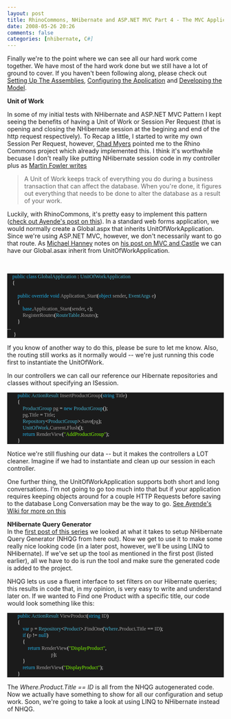 ```yaml
---
layout: post
title: RhinoCommons, NHibernate and ASP.NET MVC Part 4 - The MVC Application
date: 2008-05-26 20:26
comments: false
categories: [nhibernate, C#]
---
```

<p>
Finally we&#39;re to the point where we can see all our hard work come together. We have most of the hard work done but we still have a lot of ground to cover. If you haven&#39;t been following along, please check out <a href="/ryanlanciaux.com/post/RhinoCommons2c-NHibernate-and-ASPNET-MVC.aspx" target="_blank">Setting Up The Assemblies</a>, <a href="/ryanlanciaux.com/post/RhinoCommons2c-NHibernate-and-ASPNET-MVC-Part-2--.aspx" target="_blank">Configuring the Application</a> and <a href="/ryanlanciaux.com/post/RhinoCommons2c-NHibernate-and-ASPNET-MVC-Part-2--.aspx" target="_blank">Developing the Model</a>.
</p>
<p>
<strong>Unit of Work</strong>
</p>
<p>
In some of my initial tests with NHibernate and ASP.NET MVC Pattern I kept seeing the benefits of having a Unit of Work or Session Per Request (that is opening and closing the NHibernate session at the begining and end of the http request respectively). To Recap a little, I started to write my own Session Per Request, however, <a href="http://www.lostechies.com/blogs/chad_myers/" target="_blank">Chad Myers</a> pointed me to the Rhino Commons project which already implemented this. I think it&#39;s worthwhile becuase I don&#39;t really like putting NHibernate session code in my controller plus as <a href="http://martinfowler.com/eaaCatalog/unitOfWork.html" target="_blank">Martin Fowler writes</a>
<br />
</p>
<blockquote>
	A Unit of Work keeps track of everything you do during a business transaction that can affect the database. When you&#39;re done, it figures out everything that needs to be done to alter the database as a result of your work.
</blockquote>
<p>
Luckily, with RhinoCommons, it&#39;s pretty easy to implement this pattern (<a href="http://www.ayende.com/Blog/archive/2007/06/08/Rhino-Commons-RepositoryltTgt-and-Unit-Of-Work.aspx" target="_blank">check out Ayende&#39;s post on this</a>). In a standard web forms application, we would normally create a Global.aspx that inherits UnitOfWorkApplication. Since we&#39;re using ASP.NET MVC, however, we don&#39;t necessarily want to go that route. As <a href="http://michaelhanney.com/blog/" target="_blank">Michael Hanney</a> notes on <a href="http://michaelhanney.com/blog/2008/04/27/beginning-systemwebmvc-with-rhino-tools-caslte-active-record-and-nhibernate/" target="_blank">his post on MVC and Castle</a> we can have our Global.asax inherit from UnitOfWorkApplication.
</p>
<p>
&nbsp;
</p>
<!--code-->
<div class="code">
<div style="background: #1b1b1b none repeat scroll 0% 0%; font-family: Monaco; font-size: 9pt; color: white; -moz-background-clip: -moz-initial; -moz-background-origin: -moz-initial; -moz-background-inline-policy: -moz-initial">
<p style="margin: 0px">
&nbsp;&nbsp;&nbsp; <span style="color: #23b4eb">public</span> <span style="color: #23b4eb">class</span> <span style="color: #47b3d1">GlobalApplication</span> : <span style="color: #47b3d1">UnitOfWorkApplication</span>
</p>
<p style="margin: 0px">
&nbsp;&nbsp;&nbsp; {
</p>
<p style="margin: 0px">
&nbsp;
</p>
<p style="margin: 0px">
&nbsp;&nbsp;&nbsp; &nbsp;&nbsp;&nbsp; <span style="color: #23b4eb">public</span> <span style="color: #23b4eb">override</span> <span style="color: #23b4eb">void</span> <span style="color: #a5a3a3">Application_Start</span>(<span style="color: #23b4eb">object</span> <span style="color: #a5a3a3">sender</span>, <span style="color: #47b3d1">EventArgs</span> <span style="color: #a5a3a3">e</span>)&nbsp;
</p>
<p style="margin: 0px">
&nbsp;&nbsp;&nbsp; &nbsp;&nbsp;&nbsp; {&nbsp;
</p>
<p style="margin: 0px">
&nbsp;&nbsp;&nbsp; &nbsp;&nbsp;&nbsp; &nbsp;&nbsp;&nbsp; <span style="color: #23b4eb">base</span>.<span style="color: #a5a3a3">Application_Start</span>(<span style="color: #a5a3a3">sender</span>, <span style="color: #a5a3a3">e</span>);&nbsp;
</p>
<p style="margin: 0px">
&nbsp;&nbsp;&nbsp; &nbsp;&nbsp;&nbsp; &nbsp;&nbsp;&nbsp; <span style="color: #a5a3a3">RegisterRoutes</span>(<span style="color: #47b3d1">RouteTable</span>.<span style="color: #a5a3a3">Routes</span>);&nbsp;
</p>
<p style="margin: 0px">
&nbsp;&nbsp;&nbsp; &nbsp;&nbsp;&nbsp; }
</p>
<p style="margin: 0px">
...
</p>
<p style="margin: 0px">
&nbsp; &nbsp;&nbsp; }
</p>
</div>
</div>
<p>
<!--endCode-->If you know of another way to do this, please be sure to let me know. Also, the routing still works as it normally would -- we&#39;re just running this code first to instantiate the UnitOfWork.
</p>
<p>
In our controllers we can call our reference our Hibernate repositories and classes without specifying an ISession.
<br />
<!--code-->
</p>
<div class="code">
<div style="background: #1b1b1b none repeat scroll 0% 0%; font-family: Monaco; font-size: 9pt; color: white; -moz-background-clip: -moz-initial; -moz-background-origin: -moz-initial; -moz-background-inline-policy: -moz-initial">
<p style="margin: 0px">
&nbsp;&nbsp;&nbsp; &nbsp;&nbsp;&nbsp; <span style="color: #23b4eb">public</span> <span style="color: #47b3d1">ActionResult</span> <span style="color: #a5a3a3">InsertProductGroup</span>(<span style="color: #23b4eb">string</span> <span style="color: #a5a3a3">Title</span>)
</p>
<p style="margin: 0px">
&nbsp;&nbsp;&nbsp; &nbsp;&nbsp;&nbsp; {
</p>
<p style="margin: 0px">
&nbsp;&nbsp;&nbsp; &nbsp;&nbsp;&nbsp; &nbsp;&nbsp;&nbsp; <span style="color: #47b3d1">ProductGroup</span> <span style="color: #a5a3a3">pg</span> = <span style="color: #23b4eb">new</span> <span style="color: #47b3d1">ProductGroup</span>();
</p>
<p style="margin: 0px">
&nbsp;&nbsp;&nbsp; &nbsp;&nbsp;&nbsp; &nbsp;&nbsp;&nbsp; <span style="color: #a5a3a3">pg</span>.<span style="color: #a5a3a3">Title</span> = <span style="color: #a5a3a3">Title</span>;
</p>
<p style="margin: 0px">
&nbsp;&nbsp;&nbsp; &nbsp;&nbsp;&nbsp; &nbsp;&nbsp;&nbsp; <span style="color: #47b3d1">Repository</span>&lt;<span style="color: #47b3d1">ProductGroup</span>&gt;.<span style="color: #a5a3a3">Save</span>(<span style="color: #a5a3a3">pg</span>);
</p>
<p style="margin: 0px">
&nbsp;&nbsp;&nbsp; &nbsp;&nbsp;&nbsp; &nbsp;&nbsp;&nbsp; <span style="color: #47b3d1">UnitOfWork</span>.<span style="color: #a5a3a3">Current</span>.<span style="color: #a5a3a3">Flush</span>();
</p>
<p style="margin: 0px">
&nbsp;&nbsp;&nbsp; &nbsp;&nbsp;&nbsp; &nbsp;&nbsp;&nbsp; <span style="color: #23b4eb">return</span> <span style="color: #a5a3a3">RenderView</span>(<span style="color: #80ff00">&quot;AddProductGroup&quot;</span>);
</p>
<p style="margin: 0px">
&nbsp;&nbsp;&nbsp; &nbsp;&nbsp;&nbsp; }
</p>
</div>
</div>
<p>
<!--endCode--> Notice we&#39;re still flushing our data -- but it makes the controllers a LOT cleaner. Imagine if we had to instantiate and clean up our session in each controller.
</p>
<p>
One further thing, the UnitOfWorkApplication supports both short and long conversations. I&#39;m not going to go too much into that but if your application requires keeping objects around for a couple HTTP Requests before saving to the database Long Conversation may be the way to go. <a href="http://www.ayende.com/Wiki/HttpModules.ashx" target="_blank">See Ayende&#39;s Wiki for more on this</a>
</p>
<p>
<strong>NHibernate Query Generator</strong><br />
In the <a href="/ryanlanciaux.com/post/RhinoCommons2c-NHibernate-and-ASPNET-MVC.aspx" target="_blank">first post of this series</a> we looked at what it takes to setup NHibernate Query Generator (NHQG from here out). Now we get to use it to make some really nice looking code (in a later post, however, we&#39;ll be using LINQ to NHibernate). If we&#39;ve set up the tool as mentioned in the first post (listed earlier), all we have to do is run the tool and make sure the generated code is added to the project.
</p>
<p>
NHQG lets us use a fluent interface to set filters on our Hibernate queries; this results in code that, in my opinion, is very easy to write and understand later on. If we wanted to Find one Product with a specific title, our code would look something like this:
</p>
<!--code-->
<div class="code">
<div style="background: #1b1b1b none repeat scroll 0% 0%; font-family: Monaco; font-size: 9pt; color: white; -moz-background-clip: -moz-initial; -moz-background-origin: -moz-initial; -moz-background-inline-policy: -moz-initial">
<p style="margin: 0px">
&nbsp;&nbsp;&nbsp; &nbsp;&nbsp;&nbsp; <span style="color: #23b4eb">public</span> <span style="color: #47b3d1">ActionResult</span> <span style="color: #a5a3a3">ViewProduct</span>(<span style="color: #23b4eb">string</span> <span style="color: #a5a3a3">ID</span>)
</p>
<p style="margin: 0px">
&nbsp;&nbsp;&nbsp; &nbsp;&nbsp;&nbsp; {
</p>
<p style="margin: 0px">
&nbsp;&nbsp;&nbsp; &nbsp;&nbsp;&nbsp; &nbsp;&nbsp;&nbsp; <span style="color: #23b4eb">var</span> <span style="color: #a5a3a3">p</span> = <span style="color: #47b3d1">Repository</span>&lt;<span style="color: #47b3d1">Product</span>&gt;.<span style="color: #a5a3a3">FindOne</span>(<span style="color: #47b3d1">Where</span>.<span style="color: #a5a3a3">Product</span>.<span style="color: #a5a3a3">Title</span> == <span style="color: #a5a3a3">ID</span>);
</p>
<p style="margin: 0px">
&nbsp;&nbsp;&nbsp; &nbsp;&nbsp;&nbsp; &nbsp;&nbsp;&nbsp; <span style="color: #23b4eb">if</span> (<span style="color: #a5a3a3">p</span> != <span style="color: #23b4eb">null</span>)
</p>
<p style="margin: 0px">
&nbsp;&nbsp;&nbsp; &nbsp;&nbsp;&nbsp; &nbsp;&nbsp;&nbsp; {
</p>
<p style="margin: 0px">
&nbsp;&nbsp;&nbsp; &nbsp;&nbsp;&nbsp; &nbsp;&nbsp;&nbsp; &nbsp;&nbsp;&nbsp; <span style="color: #23b4eb">return</span> <span style="color: #a5a3a3">RenderView</span>(<span style="color: #80ff00">&quot;DisplayProduct&quot;</span>,
</p>
<p style="margin: 0px">
&nbsp;&nbsp;&nbsp; &nbsp;&nbsp;&nbsp; &nbsp;&nbsp;&nbsp; &nbsp;&nbsp;&nbsp; &nbsp;&nbsp;&nbsp; &nbsp;&nbsp;&nbsp; &nbsp;&nbsp;&nbsp; &nbsp;&nbsp;&nbsp; &nbsp; <span style="color: #a5a3a3">p</span>);&nbsp;
</p>
<p style="margin: 0px">
&nbsp;&nbsp;&nbsp; &nbsp;&nbsp;&nbsp; &nbsp;&nbsp;&nbsp; }
</p>
<p style="margin: 0px">
&nbsp;&nbsp;&nbsp; &nbsp;&nbsp;&nbsp; &nbsp;&nbsp;&nbsp; <span style="color: #23b4eb">return</span> <span style="color: #a5a3a3">RenderView</span>(<span style="color: #80ff00">&quot;DisplayProduct&quot;</span>);
</p>
<p style="margin: 0px">
&nbsp;&nbsp;&nbsp; &nbsp;&nbsp;&nbsp; }
</p>
</div>
</div>
<p>
<!--endCode-->
The <em>Where.Product.Title == ID</em> is all from the NHQG autogenerated code. Now we actually have something to show for all our configuration and setup work. Soon, we&#39;re going to take a look at using LINQ to NHibernate instead of NHQG.</p>